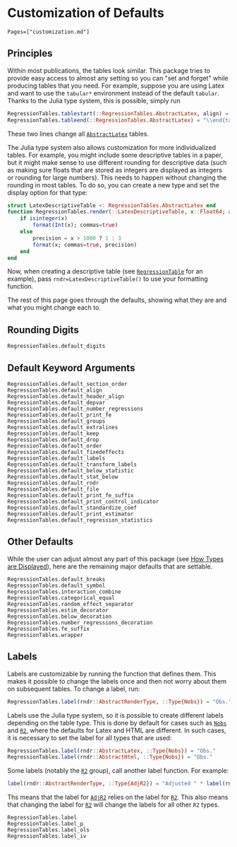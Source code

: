 
# Customization of Defaults

```@index
Pages=["customization.md"]
```

## Principles

Within most publications, the tables look similar. This package tries to provide easy access to almost any setting so you can "set and forget" while producing tables that you need. For example, suppose you are using Latex and want to use the `tabular*` environment instead of the default `tabular`. Thanks to the Julia type system, this is possible, simply run
```julia
RegressionTables.tablestart(::RegressionTables.AbstractLatex, align) = "\\begin{tabular*}{\\linewidth}{$(align[1])@{\\extracolsep{\\fill}}$(align[2:end])}"
RegressionTables.tableend(::RegressionTables.AbstractLatex) = "\\end{tabular*}"
```
These two lines change all [`AbstractLatex`](@ref) tables.

The Julia type system also allows customization for more individualized tables. For example, you might include some descriptive tables in a paper, but it might make sense to use different rounding for descriptive data (such as making sure floats that are stored as integers are displayed as integers or rounding for large numbers). This needs to happen without changing the rounding in most tables. To do so, you can create a new type and set the display option for that type:
```julia
struct LatexDescriptiveTable <: RegressionTables.AbstractLatex end
function RegressionTables.render(::LatexDescriptiveTable, x::Float64; args...)
    if isinteger(x)
        format(Int(x); commas=true)
    else
        precision = x > 1000 ? 1 : 3
        format(x; commas=true, precision)
    end
end
```

Now, when creating a descriptive table (see [`RegressionTable`](@ref) for an example), pass `rndr=LatexDescriptiveTable()` to use your formatting function.

The rest of this page goes through the defaults, showing what they are and what you might change each to.

## Rounding Digits

```@docs
RegressionTables.default_digits
```

## Default Keyword Arguments

```@docs
RegressionTables.default_section_order
RegressionTables.default_align
RegressionTables.default_header_align
RegressionTables.default_depvar
RegressionTables.default_number_regressions
RegressionTables.default_print_fe
RegressionTables.default_groups
RegressionTables.default_extralines
RegressionTables.default_keep
RegressionTables.default_drop
RegressionTables.default_order
RegressionTables.default_fixedeffects
RegressionTables.default_labels
RegressionTables.default_transform_labels
RegressionTables.default_below_statistic
RegressionTables.default_stat_below
RegressionTables.default_rndr
RegressionTables.default_file
RegressionTables.default_print_fe_suffix
RegressionTables.default_print_control_indicator
RegressionTables.default_standardize_coef
RegressionTables.default_print_estimator
RegressionTables.default_regression_statistics
```

## Other Defaults

While the user can adjust almost any part of this package (see [How Types are Displayed](@ref)), here are the remaining major defaults that are settable.

```@docs
RegressionTables.default_breaks
RegressionTables.default_symbol
RegressionTables.interaction_combine
RegressionTables.categorical_equal
RegressionTables.random_effect_separator
RegressionTables.estim_decorator
RegressionTables.below_decoration
RegressionTables.number_regressions_decoration
RegressionTables.fe_suffix
RegressionTables.wrapper
```

## Labels

Labels are customizable by running the function that defines them. This makes it possible to change the labels once and then not worry about them on subsequent tables. To change a label, run:
```julia
RegressionTables.label(rndr::AbstractRenderType, ::Type{Nobs}) = "Obs."
```
Labels use the Julia type system, so it is possible to create different labels depending on the table type. This is done by default for cases such as [`Nobs`](@ref) and [`R2`](@ref), where the defaults for Latex and HTML are different. In such cases, it is necessary to set the label for all types that are used:
```julia
RegressionTables.label(rndr::AbstractLatex, ::Type{Nobs}) = "Obs."
RegressionTables.label(rndr::AbstractHtml, ::Type{Nobs}) = "Obs."
```

Some labels (notably the [`R2`](@ref) group), call another label function. For example:
```julia
label(rndr::AbstractRenderType, ::Type{AdjR2}) = "Adjusted " * label(rndr, R2)
```
Ths means that the label for [`AdjR2`](@ref) relies on the label for [`R2`](@ref). This also means that changing the label for [`R2`](@ref) will change the labels for all other `R2` types.
```@docs
RegressionTables.label
RegressionTables.label_p
RegressionTables.label_ols
RegressionTables.label_iv
```